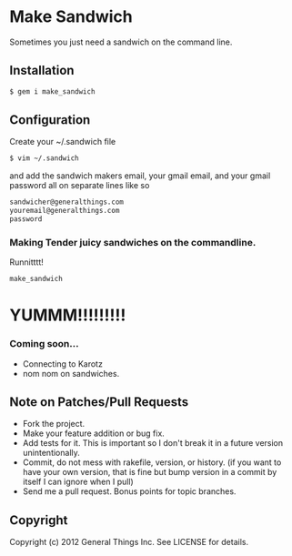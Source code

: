 # Make Sandwich

Sometimes you just need a sandwich on the command line.

## Installation

```bash
$ gem i make_sandwich
```

## Configuration

Create your ~/.sandwich file

```bash
$ vim ~/.sandwich
```

and add the sandwich makers email, your gmail email, and your gmail password all on separate lines like so

```markdown
sandwicher@generalthings.com
youremail@generalthings.com
password
```


### Making Tender juicy sandwiches on the commandline.

Runnitttt!

```bash
make_sandwich
```

# YUMMM!!!!!!!!!


### Coming soon...

* Connecting to Karotz
* nom nom on sandwiches.


## Note on Patches/Pull Requests

* Fork the project.
* Make your feature addition or bug fix.
* Add tests for it. This is important so I don't break it in a
  future version unintentionally.
* Commit, do not mess with rakefile, version, or history.
  (if you want to have your own version, that is fine but
   bump version in a commit by itself I can ignore when I pull)
* Send me a pull request. Bonus points for topic branches.

## Copyright

Copyright (c) 2012 General Things Inc. See LICENSE for details.
